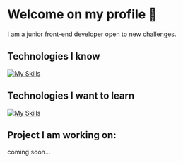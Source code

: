 # Welcome on my profile 👋

I am a junior front-end developer open to new challenges.

## Technologies I know

[![My Skills](https://skillicons.dev/icons?i=html,css,sass,git,github,js,tailwind,react,pwa)](https://skillicons.dev)

## Technologies I want to learn

[![My Skills](https://skillicons.dev/icons?i=ts,graphql,next)](https://skillicons.dev)

## Project I am working on:

coming soon...
